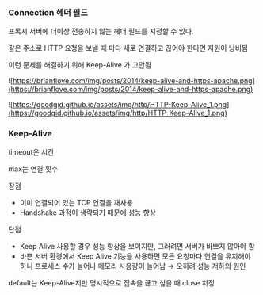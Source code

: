 ### Connection 헤더 필드
프록시 서버에 더이상 전송하지 않는 헤더 필드를 지정할 수 있다.

같은 주소로 HTTP 요청을 보낼 때 마다 새로 연결하고 끊어야 한다면 자원이 낭비됨

이런 문제를 해결하기 위해 Keep-Alive 가 고안됨

![https://brianflove.com/img/posts/2014/keep-alive-and-https-apache.png](https://brianflove.com/img/posts/2014/keep-alive-and-https-apache.png)

![https://goodgid.github.io/assets/img/http/HTTP-Keep-Alive_1.png](https://goodgid.github.io/assets/img/http/HTTP-Keep-Alive_1.png)

### Keep-Alive

timeout은 시간

max는 연결 횟수

장점

- 이미 연결되어 있는 TCP 연결을 재사용
- Handshake 과정이 생략되기 때문에 성능 향상

단점

- Keep Alive 사용할 경우 성능 향상을 보이지만, 그러려면 서버가 바쁘지 않아야 함
- 바쁜 서버 환경에서 Keep Alive 기능을 사용하면 모든 요청마다 연결을 유지해야 하니 프로세스 수가 늘어나 메모리 사용량이 늘어남 → 오히려 성능 저하의 원인

default는 Keep-Alive지만 명시적으로 접속을 끊고 싶을 때 close 지정

